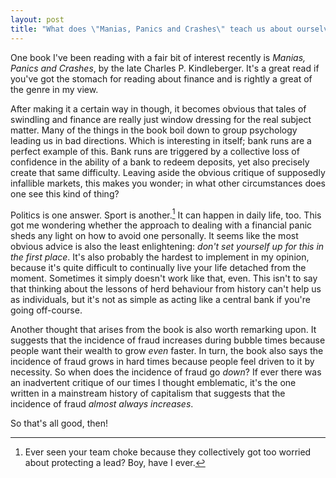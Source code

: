 ```yaml
---
layout: post
title: "What does \"Manias, Panics and Crashes\" teach us about ourselves?"
---
```


One book I've been reading with a fair bit of interest recently is _Manias, Panics and Crashes_, by the late Charles P. Kindleberger. 
It's a great read if you've got the stomach for reading about finance and is rightly a great of the genre in my view. 

After making it a certain way in though, it becomes obvious that tales of swindling and finance are really just window dressing for the real subject matter.
Many of the things in the book boil down to group psychology leading us in bad directions. Which is interesting in itself; bank runs are a perfect example of this.
Bank runs are triggered by a collective loss of confidence in the ability of a bank to redeem deposits, yet also precisely create that same difficulty. 
Leaving aside the obvious critique of supposedly infallible markets, this makes you wonder; in what other circumstances does one see this kind of thing?

Politics is one answer. Sport is another.[^1] It can happen in daily life, too. This got me wondering whether the approach to dealing with a financial panic sheds any light on how to avoid one personally.
It seems like the most obvious advice is also the least enlightening: _don't set yourself up for this in the first place_. It's also probably the hardest to implement in my opinion,
because it's quite difficult to continually live your life detached from the moment. Sometimes it simply doesn't work like that, even. This isn't to say that thinking about
the lessons of herd behaviour from history can't help us as individuals, but it's not as simple as acting like a central bank if you're going off-course.

Another thought that arises from the book is also worth remarking upon. It suggests that the incidence of fraud increases during bubble times because people want their wealth to grow _even_ faster. In turn, 
the book also says the incidence of fraud grows in hard times because people feel driven to it by necessity. So when does the incidence of fraud go _down_?
If ever there was an inadvertent critique of our times I thought emblematic, it's the one written in a mainstream history of capitalism that suggests that the incidence of fraud _almost always increases_.

So that's all good, then!




[^1]: Ever seen your team choke because they collectively got too worried about protecting a lead? Boy, have I ever.
